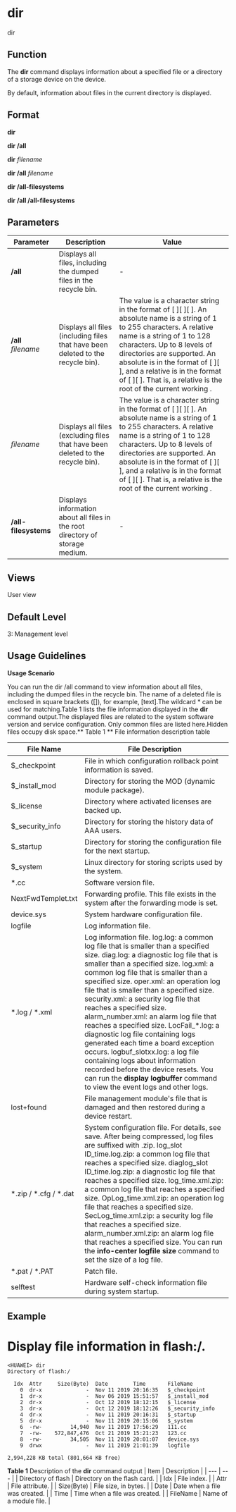 dir
===

dir

Function
--------



The **dir** command displays information about a specified file or a directory of a storage device on the device.



By default, information about files in the current directory is displayed.


Format
------

**dir**

**dir /all**

**dir** *filename*

**dir /all** *filename*

**dir /all-filesystems**

**dir /all /all-filesystems**


Parameters
----------

| Parameter | Description | Value |
| --- | --- | --- |
| **/all** | Displays all files, including the dumped files in the recycle bin. | - |
| **/all** *filename* | Displays all files (including files that have been deleted to the recycle bin). | The value is a character string in the format of [ <drive> ][ <path> ][ <file-name> ]. An absolute <path> name is a string of 1 to 255 characters. A relative <path> name is a string of 1 to 128 characters. Up to 8 levels of directories are supported.  An absolute <path> is in the format of <drive> [ <path> ][ <file-name> ], and a relative <path> is in the format of [ <path> ][ <file-name> ]. That is, a relative <path> is the root <path> of the current working <path> . |
| *filename* | Displays all files (excluding files that have been deleted to the recycle bin). | The value is a character string in the format of [ <drive> ][ <path> ][ <file-name> ]. An absolute <path> name is a string of 1 to 255 characters. A relative <path> name is a string of 1 to 128 characters. Up to 8 levels of directories are supported.  An absolute <path> is in the format of <drive> [ <path> ][ <file-name> ], and a relative <path> is in the format of [ <path> ][ <file-name> ]. That is, a relative <path> is the root <path> of the current working <path> . |
| **/all-filesystems** | Displays information about all files in the root directory of storage medium. | - |



Views
-----

User view


Default Level
-------------

3: Management level


Usage Guidelines
----------------

**Usage Scenario**

You can run the dir /all command to view information about all files, including the dumped files in the recycle bin. The name of a deleted file is enclosed in square brackets ([]), for example, [text].The wildcard \* can be used for matching.Table 1 lists the file information displayed in the **dir** command output.The displayed files are related to the system software version and service configuration. Only common files are listed here.Hidden files occupy disk space.\*\* Table 1 \*\* File information description table

| File Name | File Description |
| --- | --- |
| $\_checkpoint | File in which configuration rollback point information is saved. |
| $\_install\_mod | Directory for storing the MOD (dynamic module package). |
| $\_license | Directory where activated licenses are backed up. |
| $\_security\_info | Directory for storing the history data of AAA users. |
| $\_startup | Directory for storing the configuration file for the next startup. |
| $\_system | Linux directory for storing scripts used by the system. |
| \*.cc | Software version file. |
| NextFwdTemplet.txt | Forwarding profile. This file exists in the system after the forwarding mode is set. |
| device.sys | System hardware configuration file. |
| logfile | Log information file. |
| \*.log / \*.xml | Log information file. log.log: a common log file that is smaller than a specified size. diag.log: a diagnostic log file that is smaller than a specified size. log.xml: a common log file that is smaller than a specified size. oper.xml: an operation log file that is smaller than a specified size. security.xml: a security log file that reaches a specified size. alarm\_number.xml: an alarm log file that reaches a specified size. LocFail\_\*.log: a diagnostic log file containing logs generated each time a board exception occurs. logbuf\_slotxx.log: a log file containing logs about information recorded before the device resets. You can run the **display logbuffer** command to view the event logs and other logs. |
| lost+found | File management module's file that is damaged and then restored during a device restart. |
| \*.zip / \*.cfg / \*.dat | System configuration file. For details, see save.    After being compressed, log files are suffixed with .zip. log\_slot ID\_time.log.zip: a common log file that reaches a specified size. diaglog\_slot ID\_time.log.zip: a diagnostic log file that reaches a specified size. log\_time.xml.zip: a common log file that reaches a specified size. OpLog\_time.xml.zip: an operation log file that reaches a specified size. SecLog\_time.xml.zip: a security log file that reaches a specified size. alarm\_number.xml.zip: an alarm log file that reaches a specified size.    You can run the **info-center logfile size** command to set the size of a log file. |
| \*.pat / \*.PAT | Patch file. |
| selftest | Hardware self-check information file during system startup. |




Example
-------

# Display file information in flash:/.
```
<HUAWEI> dir
Directory of flash:/

  Idx  Attr     Size(Byte)  Date        Time       FileName                     
    0  dr-x              -  Nov 11 2019 20:16:35   $_checkpoint                 
    1  dr-x              -  Nov 06 2019 15:51:57   $_install_mod                
    2  dr-x              -  Oct 12 2019 18:12:15   $_license                    
    3  dr-x              -  Oct 12 2019 18:12:26   $_security_info              
    4  dr-x              -  Nov 11 2019 20:16:31   $_startup                    
    5  dr-x              -  Nov 11 2019 20:15:06   $_system                                                
    6  -rw-         14,940  Nov 11 2019 17:56:29   111.cc            
    7  -rw-    572,847,476  Oct 21 2019 15:21:23   123.cc                       
    8  -rw-         34,505  Nov 11 2019 20:01:07   device.sys                                                    
    9  drwx              -  Nov 11 2019 21:01:39   logfile                      
                
2,994,228 KB total (801,664 KB free)

```

**Table 1** Description of the **dir** command output
| Item | Description |
| --- | --- |
| Directory of flash | Directory on the flash card. |
| Idx | File index. |
| Attr | File attribute. |
| Size(Byte) | File size, in bytes. |
| Date | Date when a file was created. |
| Time | Time when a file was created. |
| FileName | Name of a module file. |